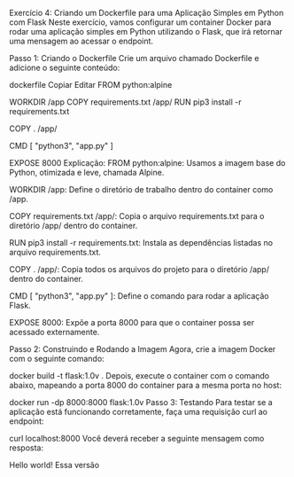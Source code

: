 Exercício 4: Criando um Dockerfile para uma Aplicação Simples em Python com Flask
Neste exercício, vamos configurar um container Docker para rodar uma aplicação simples em Python utilizando o Flask, que irá retornar uma mensagem ao acessar o endpoint.

Passo 1: Criando o Dockerfile
Crie um arquivo chamado Dockerfile e adicione o seguinte conteúdo:

dockerfile
Copiar
Editar
FROM python:alpine

WORKDIR /app
COPY requirements.txt /app/
RUN pip3 install -r requirements.txt

COPY . /app/

CMD [ "python3", "app.py" ]

EXPOSE 8000
Explicação:
FROM python:alpine: Usamos a imagem base do Python, otimizada e leve, chamada Alpine.

WORKDIR /app: Define o diretório de trabalho dentro do container como /app.

COPY requirements.txt /app/: Copia o arquivo requirements.txt para o diretório /app/ dentro do container.

RUN pip3 install -r requirements.txt: Instala as dependências listadas no arquivo requirements.txt.

COPY . /app/: Copia todos os arquivos do projeto para o diretório /app/ dentro do container.

CMD [ "python3", "app.py" ]: Define o comando para rodar a aplicação Flask.

EXPOSE 8000: Expõe a porta 8000 para que o container possa ser acessado externamente.

Passo 2: Construindo e Rodando a Imagem
Agora, crie a imagem Docker com o seguinte comando:

docker build -t flask:1.0v .
Depois, execute o container com o comando abaixo, mapeando a porta 8000 do container para a mesma porta no host:

docker run -dp 8000:8000 flask:1.0v
Passo 3: Testando
Para testar se a aplicação está funcionando corretamente, faça uma requisição curl ao endpoint:

curl localhost:8000
Você deverá receber a seguinte mensagem como resposta:

Hello world!
Essa versão
